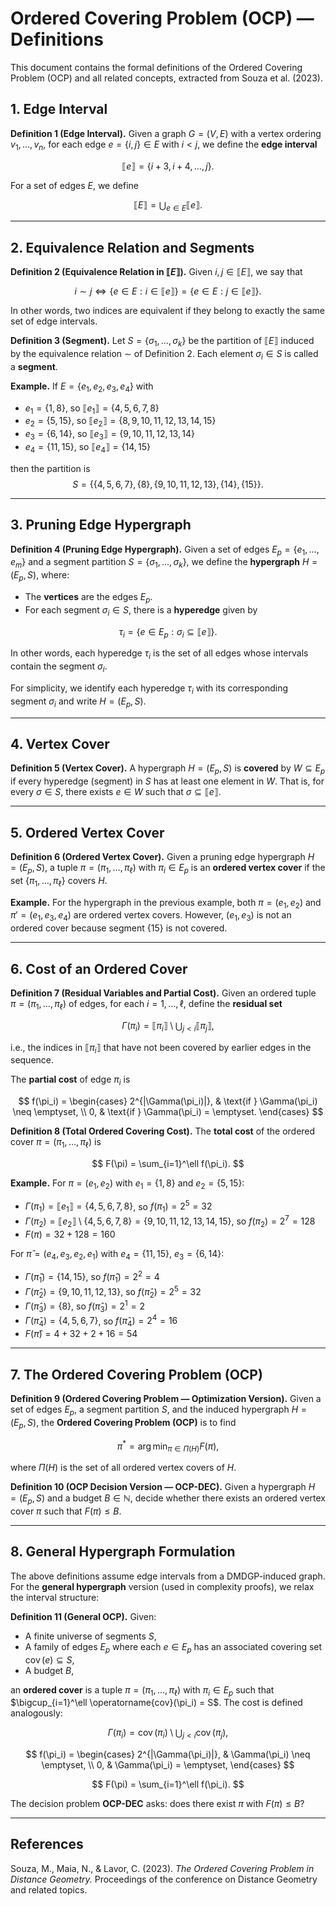 # Ordered Covering Problem (OCP) — Definitions

This document contains the formal definitions of the Ordered Covering Problem (OCP) and all related concepts, extracted from Souza et al. (2023).

## 1. Edge Interval

**Definition 1 (Edge Interval).**
Given a graph $G=(V,E)$ with a vertex ordering $v_1, \ldots, v_n$, for each edge $e=\{i,j\} \in E$ with $i < j$, we define the **edge interval**

$$
\llbracket e \rrbracket = \{i+3, i+4, \ldots, j\}.
$$

For a set of edges $E$, we define

$$
\llbracket E \rrbracket = \bigcup_{e \in E} \llbracket e \rrbracket.
$$

---

## 2. Equivalence Relation and Segments

**Definition 2 (Equivalence Relation in $\llbracket E \rrbracket$).**
Given $i, j \in \llbracket E \rrbracket$, we say that

$$
i \sim j \iff \{e \in E : i \in \llbracket e \rrbracket\} = \{e \in E : j \in \llbracket e \rrbracket\}.
$$

In other words, two indices are equivalent if they belong to exactly the same set of edge intervals.

**Definition 3 (Segment).**
Let $S = \{\sigma_1, \ldots, \sigma_k\}$ be the partition of $\llbracket E \rrbracket$ induced by the equivalence relation $\sim$ of Definition 2. Each element $\sigma_i \in S$ is called a **segment**.

**Example.**
If $E = \{e_1, e_2, e_3, e_4\}$ with
- $e_1 = \{1, 8\}$, so $\llbracket e_1 \rrbracket = \{4,5,6,7,8\}$
- $e_2 = \{5, 15\}$, so $\llbracket e_2 \rrbracket = \{8,9,10,11,12,13,14,15\}$
- $e_3 = \{6, 14\}$, so $\llbracket e_3 \rrbracket = \{9,10,11,12,13,14\}$
- $e_4 = \{11, 15\}$, so $\llbracket e_4 \rrbracket = \{14,15\}$

then the partition is
$$
S = \{\{4,5,6,7\}, \{8\}, \{9,10,11,12,13\}, \{14\}, \{15\}\}.
$$

---

## 3. Pruning Edge Hypergraph

**Definition 4 (Pruning Edge Hypergraph).**
Given a set of edges $E_p = \{e_1, \ldots, e_m\}$ and a segment partition $S = \{\sigma_1, \ldots, \sigma_k\}$, we define the **hypergraph** $H = (E_p, S)$, where:
- The **vertices** are the edges $E_p$.
- For each segment $\sigma_i \in S$, there is a **hyperedge** given by

$$
\tau_i = \{e \in E_p : \sigma_i \subseteq \llbracket e \rrbracket\}.
$$

In other words, each hyperedge $\tau_i$ is the set of all edges whose intervals contain the segment $\sigma_i$.

For simplicity, we identify each hyperedge $\tau_i$ with its corresponding segment $\sigma_i$ and write $H = (E_p, S)$.

---

## 4. Vertex Cover

**Definition 5 (Vertex Cover).**
A hypergraph $H = (E_p, S)$ is **covered** by $W \subseteq E_p$ if every hyperedge (segment) in $S$ has at least one element in $W$. That is, for every $\sigma \in S$, there exists $e \in W$ such that $\sigma \subseteq \llbracket e \rrbracket$.

---

## 5. Ordered Vertex Cover

**Definition 6 (Ordered Vertex Cover).**
Given a pruning edge hypergraph $H = (E_p, S)$, a tuple $\pi = (\pi_1, \ldots, \pi_\ell)$ with $\pi_i \in E_p$ is an **ordered vertex cover** if the set $\{\pi_1, \ldots, \pi_\ell\}$ covers $H$.

**Example.**
For the hypergraph in the previous example, both $\pi = (e_1, e_2)$ and $\pi' = (e_1, e_3, e_4)$ are ordered vertex covers. However, $(e_1, e_3)$ is not an ordered cover because segment $\{15\}$ is not covered.

---

## 6. Cost of an Ordered Cover

**Definition 7 (Residual Variables and Partial Cost).**
Given an ordered tuple $\pi = (\pi_1, \ldots, \pi_\ell)$ of edges, for each $i = 1, \ldots, \ell$, define the **residual set**

$$
\Gamma(\pi_i) = \llbracket \pi_i \rrbracket \setminus \bigcup_{j < i} \llbracket \pi_j \rrbracket,
$$

i.e., the indices in $\llbracket \pi_i \rrbracket$ that have not been covered by earlier edges in the sequence.

The **partial cost** of edge $\pi_i$ is

$$
f(\pi_i) = \begin{cases}
2^{|\Gamma(\pi_i)|}, & \text{if } \Gamma(\pi_i) \neq \emptyset, \\
0, & \text{if } \Gamma(\pi_i) = \emptyset.
\end{cases}
$$

**Definition 8 (Total Ordered Covering Cost).**
The **total cost** of the ordered cover $\pi = (\pi_1, \ldots, \pi_\ell)$ is

$$
F(\pi) = \sum_{i=1}^\ell f(\pi_i).
$$

**Example.**
For $\pi = (e_1, e_2)$ with $e_1 = \{1,8\}$ and $e_2 = \{5,15\}$:
- $\Gamma(\pi_1) = \llbracket e_1 \rrbracket = \{4,5,6,7,8\}$, so $f(\pi_1) = 2^5 = 32$
- $\Gamma(\pi_2) = \llbracket e_2 \rrbracket \setminus \{4,5,6,7,8\} = \{9,10,11,12,13,14,15\}$, so $f(\pi_2) = 2^7 = 128$
- $F(\pi) = 32 + 128 = 160$

For $\hat{\pi} = (e_4, e_3, e_2, e_1)$ with $e_4 = \{11,15\}$, $e_3 = \{6,14\}$:
- $\Gamma(\hat{\pi}_1) = \{14, 15\}$, so $f(\hat{\pi}_1) = 2^2 = 4$
- $\Gamma(\hat{\pi}_2) = \{9,10,11,12,13\}$, so $f(\hat{\pi}_2) = 2^5 = 32$
- $\Gamma(\hat{\pi}_3) = \{8\}$, so $f(\hat{\pi}_3) = 2^1 = 2$
- $\Gamma(\hat{\pi}_4) = \{4,5,6,7\}$, so $f(\hat{\pi}_4) = 2^4 = 16$
- $F(\hat{\pi}) = 4 + 32 + 2 + 16 = 54$

---

## 7. The Ordered Covering Problem (OCP)

**Definition 9 (Ordered Covering Problem — Optimization Version).**
Given a set of edges $E_p$, a segment partition $S$, and the induced hypergraph $H = (E_p, S)$, the **Ordered Covering Problem (OCP)** is to find

$$
\pi^* = \arg\min_{\pi \in \Pi(H)} F(\pi),
$$

where $\Pi(H)$ is the set of all ordered vertex covers of $H$.

**Definition 10 (OCP Decision Version — OCP-DEC).**
Given a hypergraph $H = (E_p, S)$ and a budget $B \in \mathbb{N}$, decide whether there exists an ordered vertex cover $\pi$ such that $F(\pi) \leq B$.

---

## 8. General Hypergraph Formulation

The above definitions assume edge intervals from a DMDGP-induced graph. For the **general hypergraph** version (used in complexity proofs), we relax the interval structure:

**Definition 11 (General OCP).**
Given:
- A finite universe of segments $S$,
- A family of edges $E_p$ where each $e \in E_p$ has an associated covering set $\operatorname{cov}(e) \subseteq S$,
- A budget $B$,

an **ordered cover** is a tuple $\pi = (\pi_1, \ldots, \pi_\ell)$ with $\pi_i \in E_p$ such that $\bigcup_{i=1}^\ell \operatorname{cov}(\pi_i) = S$. The cost is defined analogously:

$$
\Gamma(\pi_i) = \operatorname{cov}(\pi_i) \setminus \bigcup_{j<i} \operatorname{cov}(\pi_j),
$$

$$
f(\pi_i) = \begin{cases}
2^{|\Gamma(\pi_i)|}, & \Gamma(\pi_i) \neq \emptyset, \\
0, & \Gamma(\pi_i) = \emptyset,
\end{cases}
$$

$$
F(\pi) = \sum_{i=1}^\ell f(\pi_i).
$$

The decision problem **OCP-DEC** asks: does there exist $\pi$ with $F(\pi) \leq B$?

---

## References

Souza, M., Maia, N., & Lavor, C. (2023). *The Ordered Covering Problem in Distance Geometry.* Proceedings of the conference on Distance Geometry and related topics.

